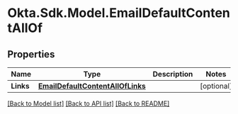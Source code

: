 # Okta.Sdk.Model.EmailDefaultContentAllOf

## Properties

Name | Type | Description | Notes
------------ | ------------- | ------------- | -------------
**Links** | [**EmailDefaultContentAllOfLinks**](EmailDefaultContentAllOfLinks.md) |  | [optional] 

[[Back to Model list]](../README.md#documentation-for-models) [[Back to API list]](../README.md#documentation-for-api-endpoints) [[Back to README]](../README.md)

